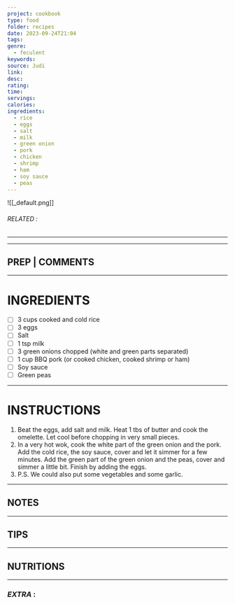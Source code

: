 ```yaml
---
project: cookbook
type: food
folder: recipes
date: 2023-09-24T21:04
tags: 
genre:
  - feculent
keywords: 
source: Judi
link: 
desc: 
rating: 
time: 
servings: 
calories: 
ingredients:
  - rice
  - eggs
  - salt
  - milk
  - green onion
  - pork
  - chicken
  - shrimp
  - ham
  - soy sauce
  - peas
---
```


![[_default.png]]
###### *RELATED* : 
---


---
## PREP | COMMENTS



---
# INGREDIENTS

- [ ] 3 cups cooked and cold rice
- [ ] 3 eggs 
- [ ] Salt
- [ ] 1 tsp milk
- [ ] 3 green onions chopped (white and green parts separated)
- [ ] 1 cup BBQ pork (or cooked chicken, cooked shrimp or ham)
- [ ] Soy sauce
- [ ] Green peas

---
# INSTRUCTIONS

1. Beat the eggs, add salt and milk. Heat 1 tbs of butter and cook the omelette. Let cool before chopping in very small pieces. 
2. In a very hot wok, cook the white part of the green onion and the pork. Add the cold rice, the soy sauce, cover and let it simmer for a few minutes. Add the green part of the green onion and the peas, cover and simmer a little bit. Finish by adding the eggs. 
3. P.S. We could also put some vegetables and some garlic.

---
## NOTES



---
## TIPS



---
## NUTRITIONS



---
### *EXTRA* :



